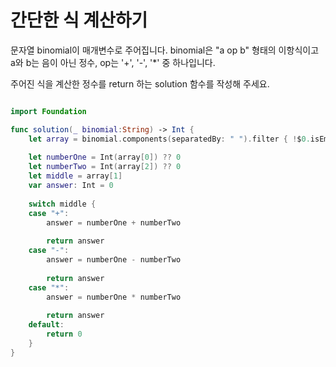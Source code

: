 간단한 식 계산하기
==============

문자열 binomial이 매개변수로 주어집니다. binomial은 "a op b" 형태의 이항식이고 a와 b는 음이 아닌 정수, op는 '+', '-', '*' 중 하나입니다.     

주어진 식을 계산한 정수를 return 하는 solution 함수를 작성해 주세요.    

```swift 

import Foundation

func solution(_ binomial:String) -> Int {
    let array = binomial.components(separatedBy: " ").filter { !$0.isEmpty }
    
    let numberOne = Int(array[0]) ?? 0
    let numberTwo = Int(array[2]) ?? 0
    let middle = array[1]
    var answer: Int = 0
    
    switch middle {
    case "+":
        answer = numberOne + numberTwo
        
        return answer
    case "-":
        answer = numberOne - numberTwo
        
        return answer
    case "*":
        answer = numberOne * numberTwo
        
        return answer
    default:
        return 0
    }
}

```
